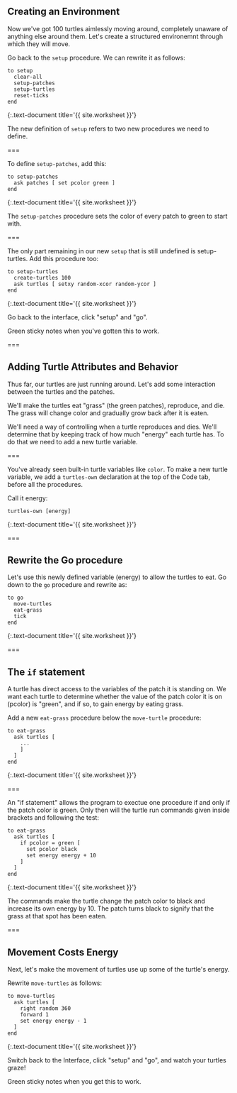 ---
---

## Creating an Environment

Now we've got 100 turtles aimlessly moving around, completely unaware of anything else around them. Let's create a structured environemnt through which they will move.

Go back to the `setup` procedure. We can rewrite it as follows: 

~~~
to setup
  clear-all
  setup-patches
  setup-turtles
  reset-ticks
end
~~~
{:.text-document title='{{ site.worksheet }}'}

The new definition of `setup` refers to two new procedures we need to define.

===

To define `setup-patches`, add this: 

~~~
to setup-patches
  ask patches [ set pcolor green ]
end
~~~
{:.text-document title='{{ site.worksheet }}'}

The `setup-patches` procedure sets the color of every patch to green to start with.

===

The only part remaining in our new `setup` that is still undefined is setup-turtles. Add this procedure too:

~~~
to setup-turtles
  create-turtles 100
  ask turtles [ setxy random-xcor random-ycor ]
end
~~~
{:.text-document title='{{ site.worksheet }}'}

Go back to the interface, click "setup" and "go".

Green sticky notes when you've gotten this to work.

===

## Adding Turtle Attributes and Behavior

Thus far, our turtles are just running around. Let's add some interaction between the turtles and the patches. 

We'll make the turtles eat "grass" (the green patches), reproduce, and die. The grass will change color and gradually grow back after it is eaten.

We'll need a way of controlling when a turtle reproduces and dies. We'll determine that by keeping track of how much "energy" each turtle has. To do that we need to add a new turtle variable. 

===

You've already seen built-in turtle variables like `color`. To make a new turtle variable, we add a `turtles-own` declaration at the top of the Code tab, before all the procedures. 

Call it energy: 

~~~
turtles-own [energy]
~~~
{:.text-document title='{{ site.worksheet }}'}

===

## Rewrite the Go procedure

Let's use this newly defined variable (energy) to allow the turtles to eat. Go down to the `go` procedure and rewrite as:

~~~
to go
  move-turtles
  eat-grass
  tick
end
~~~
{:.text-document title='{{ site.worksheet }}'}

===

## The `if` statement

A turtle has direct access to the variables of the patch it is standing on. We want each turtle to determine whether the value of the patch color it is on (pcolor) is "green", and if so, to gain energy by eating grass.

Add a new `eat-grass` procedure below the `move-turtle` procedure: 

~~~
to eat-grass
  ask turtles [
    ...
    ]
  ]
end
~~~
{:.text-document title='{{ site.worksheet }}'}

===

An "if statement" allows the program to exectue one procedure if and only if the patch color is green. Only then will the turtle run commands given inside brackets and following the test:

~~~
to eat-grass
  ask turtles [
    if pcolor = green [
      set pcolor black
      set energy energy + 10
    ]
  ]
end
~~~
{:.text-document title='{{ site.worksheet }}'}

The commands make the turtle change the patch color to black and increase its own energy by 10. The patch turns black to signify that the grass at that spot has been eaten.

===

## Movement Costs Energy

Next, let's make the movement of turtles use up some of the turtle's energy. 

Rewrite `move-turtles` as follows: 

~~~
to move-turtles
  ask turtles [
    right random 360
    forward 1
    set energy energy - 1
  ]
end
~~~
{:.text-document title='{{ site.worksheet }}'}

Switch back to the Interface, click "setup" and "go", and watch your turtles graze!

Green sticky notes when you get this to work.
